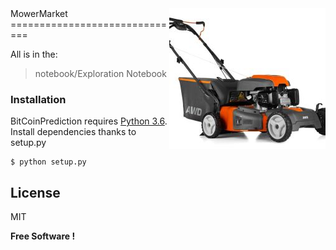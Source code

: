 <img src="icon.jpeg" align="right" />
MowerMarket
==============================

All is in the:
> notebook/Exploration Notebook

### Installation
BitCoinPrediction requires [Python 3.6](https://www.python.org/downloads/release/python-360/).
Install dependencies thanks to setup.py
```
$ python setup.py
```

License
----
MIT

**Free Software !**
